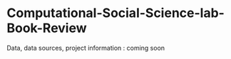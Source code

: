 # Computational-Social-Science-lab-Book-Review

Data, data sources, project information : coming soon

